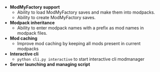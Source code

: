 * **ModMyFactory support**
    * Ability to load ModMyFactory saves and make them into modpacks.
    * Ability to create ModMyFactory saves.
* **Modpack inheritance**
    * Ability to enter modpack names with a prefix as mod names in modpack files.
* **Mod caching**
    * Improve mod caching by keeping all mods present in current modpacks
* **Interactive cli**
    * `python cli.py interactive` to start interactive cli modmanager
* **Server launching and managing script** 
